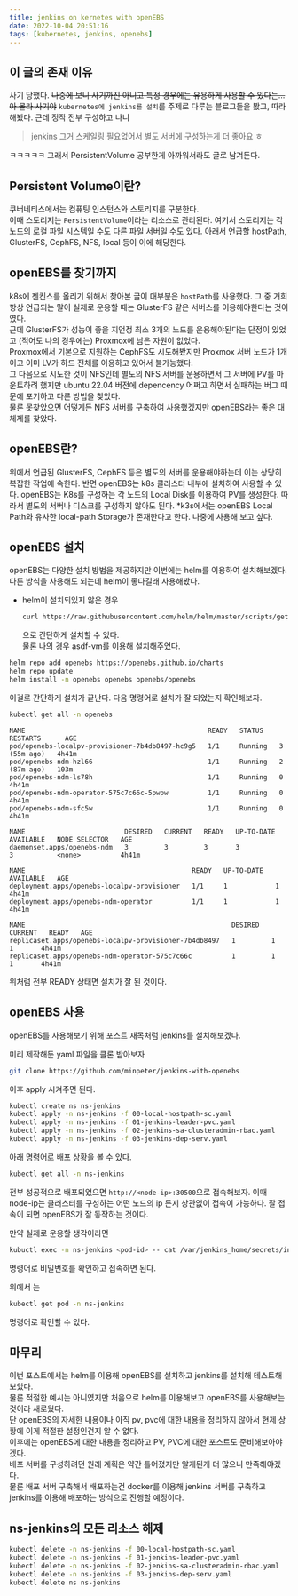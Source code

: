 ```yaml
---
title: jenkins on kernetes with openEBS
date: 2022-10-04 20:51:16
tags: [kubernetes, jenkins, openebs]
---
```


## 이 글의 존재 이유
사기 당했다.
~~나중에 보니 사기까진 아니고 특정 경우에는 유용하게 사용할 수 있다는... 아 몰라 사기야~~
`kubernetes에 jenkins를 설치`를 주제로 다루는 블로그들을 봤고, 따라해봤다.
근데 정작 전부 구성하고 나니

> jenkins 그거 스케일링 필요없어서 별도 서버에 구성하는게 더 좋아요 ㅎ

ㅋㅋㅋㅋㅋ 그래서 PersistentVolume 공부한게 아까워서라도 글로 남겨둔다.  

## Persistent Volume이란?
쿠버네티스에서는 컴퓨팅 인스턴스와 스토리지를 구분한다.  
이때 스토리지는 `PersistentVolume`이라는 리소스로 관리된다.
여기서 스토리지는 각 노드의 로컬 파일 시스템일 수도 다른 파일 서버일 수도 있다.
아래서 언급할 hostPath, GlusterFS, CephFS, NFS, local 등이 이에 해당한다.

## openEBS를 찾기까지
k8s에 젠킨스를 올리기 위해서 찾아본 글이 대부분은 `hostPath`를 사용했다.
그 중 거희 항상 언급되는 말이 실제로 운용할 때는 GlusterFS 같은 서버스를 이용해야한다는 것이였다.  
근데 GlusterFS가 성능이 좋을 지언정 최소 3개의 노드를 운용해야된다는 단정이 있었고 (적어도 나의 경우에는) Proxmox에 남은 자원이 없었다.  
Proxmox에서 기본으로 지원하는 CephFS도 시도해봤지만 Proxmox 서버 노드가 1개이고 이미 LV가 하드 전체를 이용하고 있어서 불가능했다.  
그 다음으로 시도한 것이 NFS인데 별도의 NFS 서버를 운용하면서 그 서버에 PV를 마운트하려 했지만 ubuntu 22.04 버전에 depencency 어쩌고 하면서 실패하는 버그 때문에 포기하고 다른 방법을 찾았다.  
물론 못찾았으면 어떻게든 NFS 서버를 구축하여 사용했겠지만 openEBS라는 좋은 대체제를 찾았다.  

## openEBS란?
위에서 언급된 GlusterFS, CephFS 등은 별도의 서버를 운용해야하는데 이는 상당히 복잡한 작업에 속한다. 
반면 openEBS는 k8s 클러스터 내부에 설치하여 사용할 수 있다.
openEBS는 K8s를 구성하는 각 노드의 Local Disk를 이용하여 PV를 생성한다.
따라서 별도의 서버나 디스크를 구성하지 않아도 된다.
*k3s에서는 openEBS Local Path와 유사한 local-path Storage가 존재한다고 한다. 나중에 사용해 보고 싶다.

## openEBS 설치
openEBS는 다양한 설치 방법을 제공하지만 이번에는 helm를 이용하여 설치해보겠다.  
다른 방식을 사용해도 되는데 helm이 좋다길래 사용해봤다.

- helm이 설치되있지 않은 경우    
    
    ```bash
    curl https://raw.githubusercontent.com/helm/helm/master/scripts/get-helm-3 | bash
    ```
    으로 간단하게 설치할 수 있다.    
    물론 나의 경우 asdf-vm를 이용해 설치해주었다.


```bash
helm repo add openebs https://openebs.github.io/charts
helm repo update
helm install -n openebs openebs openebs/openebs
```
이걸로 간단하게 설치가 끝난다.
다음 명령어로 설치가 잘 되었는지 확인해보자.

```bash
kubectl get all -n openebs
```

```
NAME                                              READY   STATUS    RESTARTS      AGE
pod/openebs-localpv-provisioner-7b4db8497-hc9g5   1/1     Running   3 (55m ago)   4h41m
pod/openebs-ndm-hzl66                             1/1     Running   2 (87m ago)   103m
pod/openebs-ndm-ls78h                             1/1     Running   0             4h41m
pod/openebs-ndm-operator-575c7c66c-5pwpw          1/1     Running   0             4h41m
pod/openebs-ndm-sfc5w                             1/1     Running   0             4h41m

NAME                         DESIRED   CURRENT   READY   UP-TO-DATE   AVAILABLE   NODE SELECTOR   AGE
daemonset.apps/openebs-ndm   3         3         3       3            3           <none>          4h41m

NAME                                          READY   UP-TO-DATE   AVAILABLE   AGE
deployment.apps/openebs-localpv-provisioner   1/1     1            1           4h41m
deployment.apps/openebs-ndm-operator          1/1     1            1           4h41m

NAME                                                    DESIRED   CURRENT   READY   AGE
replicaset.apps/openebs-localpv-provisioner-7b4db8497   1         1         1       4h41m
replicaset.apps/openebs-ndm-operator-575c7c66c          1         1         1       4h41m
```
위처럼 전부 READY 상태면 설치가 잘 된 것이다.

## openEBS 사용
openEBS를 사용해보기 위해 포스트 재목처럼 jenkins를 설치해보겠다.

미리 제작해둔 yaml 파일을 클론 받아보자
```bash
git clone https://github.com/minpeter/jenkins-with-openebs
```
이후 apply 시켜주면 된다.
```bash
kubectl create ns ns-jenkins
kubectl apply -n ns-jenkins -f 00-local-hostpath-sc.yaml
kubectl apply -n ns-jenkins -f 01-jenkins-leader-pvc.yaml
kubectl apply -n ns-jenkins -f 02-jenkins-sa-clusteradmin-rbac.yaml
kubectl apply -n ns-jenkins -f 03-jenkins-dep-serv.yaml
```
아래 명령어로 배포 상황을 볼 수 있다.
```bash
kubectl get all -n ns-jenkins
```
전부 성공적으로 배포되었으면 `http://<node-ip>:30500`으로 접속해보자.
이때 node-ip는 클러스터를 구성하는 어떤 노드의 ip 든지 상관없이 접속이 가능하다.
잘 접속이 되면 openEBS가 잘 동작하는 것이다.

만약 실제로 운용할 생각이라면
```bash
kubuctl exec -n ns-jenkins <pod-id> -- cat /var/jenkins_home/secrets/initialAdminPassword
```
명령어로 비밀번호를 확인하고 접속하면 된다.

위에서 <pod-id> 는 
```bash
kubectl get pod -n ns-jenkins
```
명령어로 확인할 수 있다.

## 마무리
이번 포스트에서는 helm를 이용해 openEBS를 설치하고 jenkins를 설치해 테스트해보았다.  
물론 적절한 예시는 아니였지만 처음으로 helm를 이용해보고 openEBS를 사용해보는 것이라 새로웠다.  
단 openEBS의 자세한 내용이나 아직 pv, pvc에 대한 내용을 정리하지 않아서 현제 상황에 이게 적절한 설정인건지 알 수 없다.  
이후에는 openEBS에 대한 내용을 정리하고 PV, PVC에 대한 포스트도 준비해보아야겠다.  
배포 서버를 구성하려던 원래 계획은 약간 틀어졌지만 알게된게 더 많으니 만족해야겠다.  
물론 배포 서버 구축해서 배포하는건 docker를 이용해 jenkins 서버를 구축하고 jenkins를 이용해 배포하는 방식으로 진행할 예정이다.


## ns-jenkins의 모든 리소스 해제

```bash
kubectl delete -n ns-jenkins -f 00-local-hostpath-sc.yaml
kubectl delete -n ns-jenkins -f 01-jenkins-leader-pvc.yaml
kubectl delete -n ns-jenkins -f 02-jenkins-sa-clusteradmin-rbac.yaml
kubectl delete -n ns-jenkins -f 03-jenkins-dep-serv.yaml
kubectl delete ns ns-jenkins
```